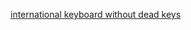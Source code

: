 [international keyboard without dead keys](https://github.com/thomasfaingnaert/win-us-intl-altgr/releases/download/v1.0/us-inter.zip)
